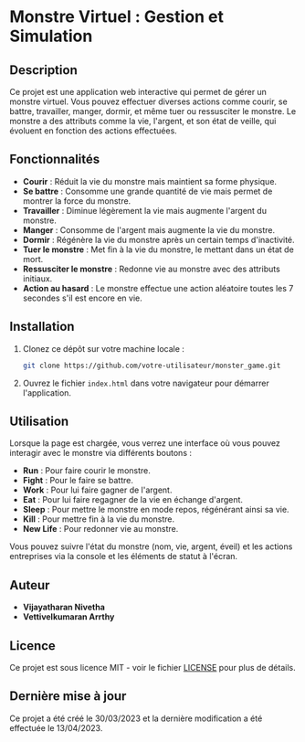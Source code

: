 
# Monstre Virtuel : Gestion et Simulation

## Description

Ce projet est une application web interactive qui permet de gérer un monstre virtuel. Vous pouvez effectuer diverses actions comme courir, se battre, travailler, manger, dormir, et même tuer ou ressusciter le monstre. Le monstre a des attributs comme la vie, l'argent, et son état de veille, qui évoluent en fonction des actions effectuées.

## Fonctionnalités

- **Courir** : Réduit la vie du monstre mais maintient sa forme physique.
- **Se battre** : Consomme une grande quantité de vie mais permet de montrer la force du monstre.
- **Travailler** : Diminue légèrement la vie mais augmente l'argent du monstre.
- **Manger** : Consomme de l'argent mais augmente la vie du monstre.
- **Dormir** : Régénère la vie du monstre après un certain temps d'inactivité.
- **Tuer le monstre** : Met fin à la vie du monstre, le mettant dans un état de mort.
- **Ressusciter le monstre** : Redonne vie au monstre avec des attributs initiaux.
- **Action au hasard** : Le monstre effectue une action aléatoire toutes les 7 secondes s'il est encore en vie.

## Installation

1. Clonez ce dépôt sur votre machine locale :
   ```bash
   git clone https://github.com/votre-utilisateur/monster_game.git
   ```

2. Ouvrez le fichier `index.html` dans votre navigateur pour démarrer l'application.

## Utilisation

Lorsque la page est chargée, vous verrez une interface où vous pouvez interagir avec le monstre via différents boutons :
- **Run** : Pour faire courir le monstre.
- **Fight** : Pour le faire se battre.
- **Work** : Pour lui faire gagner de l'argent.
- **Eat** : Pour lui faire regagner de la vie en échange d'argent.
- **Sleep** : Pour mettre le monstre en mode repos, régénérant ainsi sa vie.
- **Kill** : Pour mettre fin à la vie du monstre.
- **New Life** : Pour redonner vie au monstre.

Vous pouvez suivre l'état du monstre (nom, vie, argent, éveil) et les actions entreprises via la console et les éléments de statut à l'écran.

## Auteur

- **Vijayatharan Nivetha** 
- **Vettivelkumaran Arrthy** 

## Licence

Ce projet est sous licence MIT - voir le fichier [LICENSE](LICENSE) pour plus de détails.

## Dernière mise à jour

Ce projet a été créé le 30/03/2023 et la dernière modification a été effectuée le 13/04/2023.

